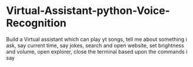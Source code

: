 # Virtual-Assistant-python-Voice-Recognition
Build a Virtual assistant which can play yt songs, tell me about something i ask, say current time, say jokes, search and open website, set brightness and volume, open explorer, close the terminal based upon the commands i say 
